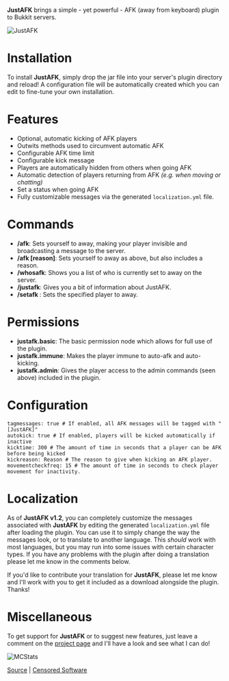 **JustAFK** brings a simple - yet powerful - AFK (away from keyboard) plugin to Bukkit servers.

![JustAFK](http://alexben.net/projects/bukkit/JustAFK/justafk_logo.png)

Installation
============

To install **JustAFK**, simply drop the jar file into your server's plugin directory and reload! A configuration file will be automatically created which you can edit to fine-tune your own installation.


Features
========

* Optional, automatic kicking of AFK players
* Outwits methods used to circumvent automatic AFK
* Configurable AFK time limit
* Configurable kick message
* Players are automatically hidden from others when going AFK
* Automatic detection of players returning from AFK *(e.g. when moving or chatting)*
* Set a status when going AFK
* Fully customizable messages via the generated `localization.yml` file.


Commands
========

* **/afk**: Sets yourself to away, making your player invisible and broadcasting a message to the server.
* **/afk [reason]**: Sets yourself to away as above, but also includes a reason.
* **/whosafk**: Shows you a list of who is currently set to away on the server.
* **/justafk**: Gives you a bit of information about JustAFK.
* **/setafk <player>**: Sets the specified player to away.


Permissions
=========

* **justafk.basic**: The basic permission node which allows for full use of the plugin.
* **justafk.immune**: Makes the player immune to auto-afk and auto-kicking.
* **justafk.admin**: Gives the player access to the admin commands (seen above) included in the plugin.


Configuration
=========

    tagmessages: true # If enabled, all AFK messages will be tagged with "[JustAFK]"
    autokick: true # If enabled, players will be kicked automatically if inactive
    kicktime: 300 # The amount of time in seconds that a player can be AFK before being kicked
    kickreason: Reason # The reason to give when kicking an AFK player.
    movementcheckfreq: 15 # The amount of time in seconds to check player movement for inactivity.


Localization
=========

As of **JustAFK v1.2**, you can completely customize the messages associated with **JustAFK** by editing the generated `localization.yml` file after loading the plugin. You can use it to simply change the way the messages look, or to translate to another language. This _should_ work with most languages, but you may run into some issues with certain character types. If you have any problems with the plugin after doing a translation please let me know in the comments below.

If you'd like to contribute your translation for **JustAFK**, please let me know and I'll work with you to get it included as a download alongside the plugin. Thanks!


Miscellaneous
=============

To get support for **JustAFK** or to suggest new features, just leave a comment on the [project page](http://dev.bukkit.org/server-mods/justafk/) and I'll have a look and see what I can do!


![MCStats](http://mcstats.org/signature/JustAFK.png)

[Source](http://github.com/alexbennett/Minecraft-JustAFK/) | [Censored Software](http://www.censoredsoftware.com/)
